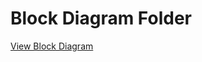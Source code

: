 # Block Diagram Folder
[View Block Diagram](docs/BlockDiagram/David_Diaz_Block_Diagram_Team305.pdf)

